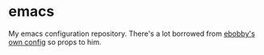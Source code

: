 emacs
=====

My emacs configuration repository. There's a lot borrowed from [ebobby's own config](https://github.com/ebobby/emacs) so props to him.
